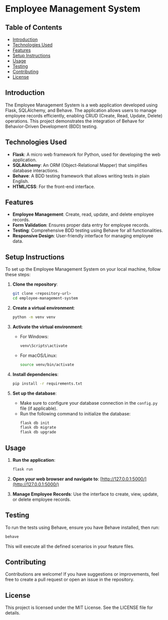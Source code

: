 
# Employee Management System

## Table of Contents
- [Introduction](#introduction)
- [Technologies Used](#technologies-used)
- [Features](#features)
- [Setup Instructions](#setup-instructions)
- [Usage](#usage)
- [Testing](#testing)
- [Contributing](#contributing)
- [License](#license)

## Introduction
The Employee Management System is a web application developed using Flask, SQLAlchemy, and Behave. The application allows users to manage employee records efficiently, enabling CRUD (Create, Read, Update, Delete) operations. This project demonstrates the integration of Behave for Behavior-Driven Development (BDD) testing.

## Technologies Used
- **Flask**: A micro web framework for Python, used for developing the web application.
- **SQLAlchemy**: An ORM (Object-Relational Mapper) that simplifies database interactions.
- **Behave**: A BDD testing framework that allows writing tests in plain English.
- **HTML/CSS**: For the front-end interface.

## Features
- **Employee Management**: Create, read, update, and delete employee records.
- **Form Validation**: Ensures proper data entry for employee records.
- **Testing**: Comprehensive BDD testing using Behave for all functionalities.
- **Responsive Design**: User-friendly interface for managing employee data.

## Setup Instructions
To set up the Employee Management System on your local machine, follow these steps:

1. **Clone the repository**:
   ```bash
   git clone <repository-url>
   cd employee-management-system
   ```

2. **Create a virtual environment**:
   ```bash
   python -m venv venv
   ```

3. **Activate the virtual environment**:
   - For Windows:
     ```bash
     venv\Scripts\activate
     ```
   - For macOS/Linux:
     ```bash
     source venv/bin/activate
     ```

4. **Install dependencies**:
   ```bash
   pip install -r requirements.txt
   ```

5. **Set up the database**:
   - Make sure to configure your database connection in the `config.py` file (if applicable).
   - Run the following command to initialize the database:
     ```bash
     flask db init
     flask db migrate
     flask db upgrade
     ```

## Usage
1. **Run the application**:
   ```bash
   flask run
   ```

2. **Open your web browser and navigate to**: [http://127.0.0.1:5000/](http://127.0.0.1:5000/)

3. **Manage Employee Records**: Use the interface to create, view, update, or delete employee records.

## Testing
To run the tests using Behave, ensure you have Behave installed, then run:
```bash
behave
```
This will execute all the defined scenarios in your feature files.

## Contributing
Contributions are welcome! If you have suggestions or improvements, feel free to create a pull request or open an issue in the repository.

## License
This project is licensed under the MIT License. See the LICENSE file for details.

